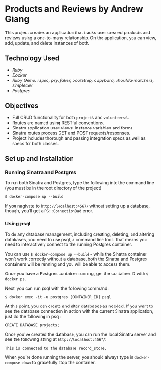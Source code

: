 # Products and Reviews by Andrew Giang
This project creates an application that tracks user created products and reviews using a one-to-many relationship. On the application, you can view, add, update, and delete instances of both. 

## Technology Used
* _Ruby_
* _Docker_
* _Ruby Gems: rspec, pry, faker, bootstrap, capybara, shoulda-matchers, simplecov_
* _Postgres_

## Objectives

* Full CRUD functionality for both `project`s and `volunteers`s.
* Routes are named using RESTful conventions.
* Sinatra application uses views, instance variables and forms.
* Sinatra routes process GET and POST requests/responses.
* Project includes thorough and passing integration specs as well as specs for both classes.

## Set up and Installation

### Running Sinatra and Postgres

To run both Sinatra and Postgres, type the following into the command line (you must be in the root directory of the project):

```
$ docker-compose up --build
```

If you nagivate to `http://localhost:4567/` without setting up a database, though, you'll get a `PG::ConnectionBad` error.

### Using psql

To do any database management, including creating, deleting, and altering databases, you need to use psql, a command line tool. That means you need to interactively connect to the running Postgres container.

You can use `$ docker-compose up --build` - while the Sinatra container won't work correctly without a database, both the Sinatra and Postgres containers will be running and you will be able to access them.

Once you have a Postgres container running, get the container ID with `$ docker ps`.

Next, you can run psql with the following command:

```
$ docker exec -it -u postgres [CONTAINER_ID] psql
```

At this point, you can create and alter databases as needed. If you want to see the database connection in action with the current Sinatra application, just do the following in psql:

```
CREATE DATABASE projects;
```

Once you've created the database, you can run the local Sinatra server and see the following string at `http://localhost:4567/`:

```
This is connected to the database record_store.
```

When you're done running the server, you should always type in `docker-compose down` to gracefully stop the container.